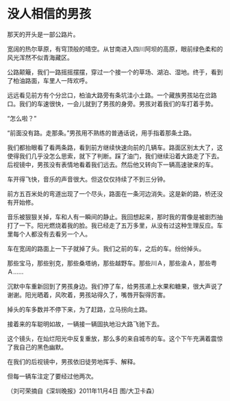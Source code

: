 # 没人相信的男孩

那天的开头是一部公路片。 

宽阔的热尔草原，有穹顶般的晴空。从甘南进入四川阿坝的高原，眼前绿色柔和的风光浑然不似青海藏区。 

公路颠簸，我们一路摇摇摆摆，穿过一个接一个的草场、湖泊、湿地。终于，看到了柏油路面，车里人一阵欢呼。 

远远看见前方有个分岔口，柏油大路旁有条坑洼小土路。一个藏族男孩站在岔路口。我们的车速很快，一会儿就到了男孩的身旁。男孩对着我们的车打着手势。 

“怎么啦？” 

“前面没有路。走那条。”男孩用不熟练的普通话说，用手指着那条土路。 

我们都抬眼看了看两条路，看到前方继续快速向前的几辆车。路面区别太大了，这使得我们几乎没怎么思索，就下了判断。踩了油门，我们继续沿着大路走了下去。后视镜中，男孩没有表情地看着我们远去。然后他又转向下一辆高速驶来的车。 

车开得飞快，音乐的声音很大。但这仅仅持续了不到三分钟。 

前方五百米处的弯道出现了一个尽头，路面在一条河边消失。这是新的路，桥还没有开始修。 

音乐被狠狠关掉，车和人有一瞬间的静止。我回想起来，那时我的胃像是被剧烈抽打了一下。阳光燃烧着我的脸。我已经走了五万多里，从没有过这种生理反应。车里每个人都没有去看另一个人。 

车在宽阔的路面上一下子就掉了头。我们之前的车，之后的车。纷纷掉头。 

那些宝马，那些别克，那些桑塔纳，那些越野车。那些川Ａ，那些渝Ａ，那些粤Ａ…… 

沉默中车重新回到了男孩身边。我们停了车，给男孩递上水果和糖果，很大声说了谢谢。阳光晒着，风吹着，男孩站得久了，嘴唇开裂得厉害。 

掉头的车多数并不停下来，为了赶路，立马拐向土路。 

接着来的车聪明如故，一辆接一辆固执地沿大路飞驰下去。 

这个镜头，在灿烂阳光中反复重放，那么多的来自城市的车。这个下午充满着震惊了我自己的黑色幽默。 

在我们的后视镜中，男孩依旧徒劳地挥手、解释。 

但每一辆车注定了要经过他两次。 

（刘可荣摘自《深圳晚报》2011年11月4日 图/大卫卡森）